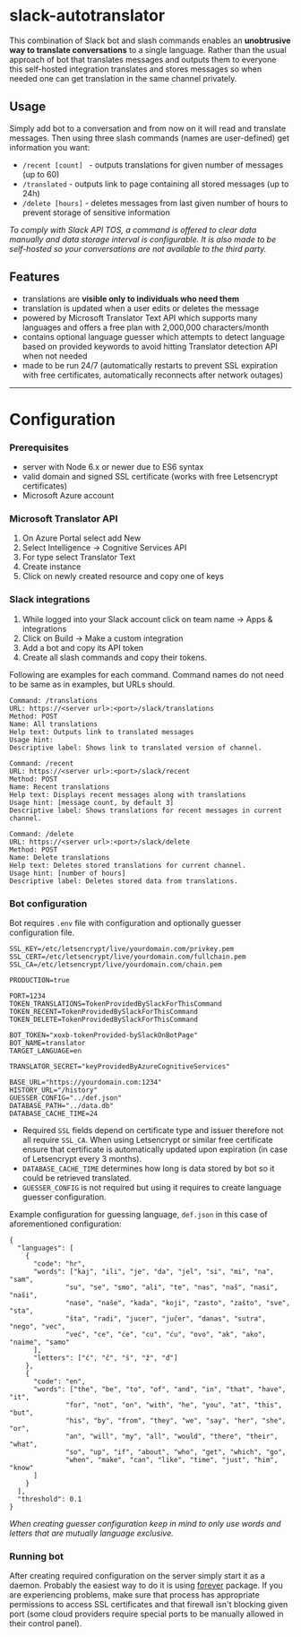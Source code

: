 # slack-autotranslator

This combination of Slack bot and slash commands enables an **unobtrusive way to translate conversations** to a single language. Rather than the usual approach of bot that translates messages and outputs them to everyone this self-hosted integration translates and stores messages so when needed one can get translation in the same channel privately.

## Usage
Simply add bot to a conversation and from now on it will read and translate messages.
Then using three slash commands (names are user-defined) get information you want:

- `/recent [count] ` - outputs translations for given number of messages (up to 60)
- `/translated` - outputs link to page containing all stored messages (up to 24h)
- `/delete [hours]` - deletes messages from last given number of hours to prevent storage of sensitive information

*To comply with Slack API TOS, a command is offered to clear data manually and data storage interval is configurable. It is also made to be self-hosted so your conversations are not available to the third party.*

## Features
- translations are **visible only to individuals who need them**
- translation is updated when a user edits or deletes the message
- powered by Microsoft Translator Text API which supports many languages and offers a free plan with 2,000,000 characters/month
- contains optional language guesser which attempts to detect language based on provided keywords to avoid hitting Translator detection API when not needed
- made to be run 24/7 (automatically restarts to prevent SSL expiration with free certificates, automatically reconnects after network outages)

---

# Configuration

### Prerequisites
- server with Node 6.x or newer due to ES6 syntax
- valid domain and signed SSL certificate (works with free Letsencrypt certificates)
- Microsoft Azure account

### Microsoft Translator API

1. On Azure Portal select add New
2. Select Intelligence -> Cognitive Services API
3. For type select Translator Text
4. Create instance
5. Click on newly created resource and copy one of keys

### Slack integrations

1. While logged into your Slack account click on team name -> Apps & integrations
2. Click on Build -> Make a custom integration
3. Add a bot and copy its API token
4. Create all slash commands and copy their tokens.

Following are examples for each command. Command names do not need to be same as in examples, but URLs should.

```
Command: /translations
URL: https://<server url>:<port>/slack/translations
Method: POST
Name: All translations
Help text: Outputs link to translated messages
Usage hint:
Descriptive label: Shows link to translated version of channel.
```

```
Command: /recent
URL: https://<server url>:<port>/slack/recent
Method: POST
Name: Recent translations
Help text: Displays recent messages along with translations
Usage hint: [message count, by default 3]
Descriptive label: Shows translations for recent messages in current channel.
```

```
Command: /delete
URL: https://<server url>:<port>/slack/delete
Method: POST
Name: Delete translations
Help text: Deletes stored translations for current channel.
Usage hint: [number of hours]
Descriptive label: Deletes stored data from translations.
```

### Bot configuration
Bot requires `.env` file with configuration and optionally guesser configuration file.

```
SSL_KEY=/etc/letsencrypt/live/yourdomain.com/privkey.pem
SSL_CERT=/etc/letsencrypt/live/yourdomain.com/fullchain.pem
SSL_CA=/etc/letsencrypt/live/yourdomain.com/chain.pem

PRODUCTION=true

PORT=1234
TOKEN_TRANSLATIONS=TokenProvidedBySlackForThisCommand
TOKEN_RECENT=TokenProvidedBySlackForThisCommand
TOKEN_DELETE=TokenProvidedBySlackForThisCommand

BOT_TOKEN="xoxb-tokenProvided-bySlackOnBotPage"
BOT_NAME=translator
TARGET_LANGUAGE=en

TRANSLATOR_SECRET="keyProvidedByAzureCognitiveServices"

BASE_URL="https://yourdomain.com:1234"
HISTORY_URL="/history"
GUESSER_CONFIG="../def.json"
DATABASE_PATH="../data.db"
DATABASE_CACHE_TIME=24
```

- Required `SSL` fields depend on certificate type and issuer therefore not all require `SSL_CA`. When using Letsencrypt or similar free certificate ensure that certificate is automatically updated upon expiration (in case of Letsencrypt every 3 months).
- `DATABASE_CACHE_TIME` determines how long is data stored by bot so it could be retrieved translated.
- `GUESSER_CONFIG` is not required but using it requires to create language guesser configuration.

Example configuration for guessing language, `def.json` in this case of aforementioned configuration:

```
{
  "languages": [
    {
      "code": "hr",
      "words": ["kaj", "ili", "je", "da", "jel", "si", "mi", "na", "sam",
              "su", "se", "smo", "ali", "te", "nas", "naš", "nasi", "naši",
              "nase", "naše", "kada", "koji", "zasto", "zašto", "sve", "sta",
              "šta", "radi", "jucer", "jučer", "danas", "sutra", "nego", "vec",
              "već", "ce", "će", "cu", "ću", "ovo", "ak", "ako", "naime", "samo"
      ],
      "letters": ["ć", "č", "š", "ž", "đ"]
    },
    {
      "code": "en",
      "words": ["the", "be", "to", "of", "and", "in", "that", "have", "it",
              "for", "not", "on", "with", "he", "you", "at", "this", "but",
              "his", "by", "from", "they", "we", "say", "her", "she", "or",
              "an", "will", "my", "all", "would", "there", "their", "what",
              "so", "up", "if", "about", "who", "get", "which", "go",
              "when", "make", "can", "like", "time", "just", "him", "know"
      ]
    }
  ],
  "threshold": 0.1
}
```

*When creating guesser configuration keep in mind to only use words and letters that
are mutually language exclusive.*

### Running bot

After creating required configuration on the server simply start it as a daemon. Probably the easiest way to do it is using [forever](https://www.npmjs.com/package/forever) package. If you are experiencing problems, make sure that process has appropriate permissions to access SSL certificates and that firewall isn't blocking given port (some cloud providers require special ports to be manually allowed in their control panel).
